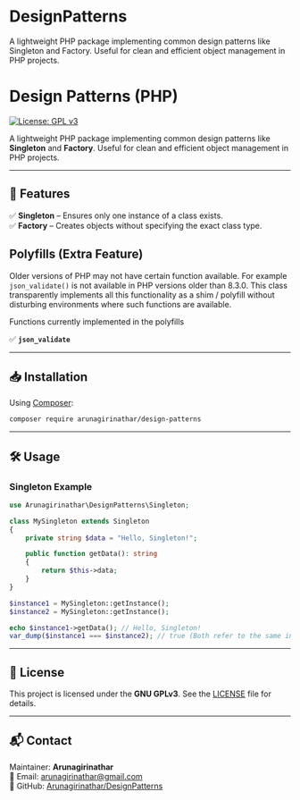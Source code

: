 # DesignPatterns
A lightweight PHP package implementing common design patterns like Singleton and Factory. Useful for clean and efficient object management in PHP projects.

# Design Patterns (PHP)
[![License: GPL v3](https://img.shields.io/badge/License-GPLv3-blue.svg)](https://www.gnu.org/licenses/gpl-3.0)

A lightweight PHP package implementing common design patterns like **Singleton** and **Factory**. Useful for clean and efficient object management in PHP projects.

---

## 📌 Features
✅ **Singleton** – Ensures only one instance of a class exists.  
✅ **Factory**  – Creates objects without specifying the exact class type.  

## Polyfills (Extra Feature)
Older versions of PHP may not have certain function available. For example
`json_validate()` is not available in PHP versions older than 8.3.0.
This class transparently implements all this functionality as a shim / polyfill without disturbing environments where such functions are available.

Functions currently implemented in the polyfills

✅ **`json_validate`** 

---

## 📥 Installation
Using [Composer](https://getcomposer.org/):
```sh
composer require arunagirinathar/design-patterns
```

---

## 🛠 Usage

### Singleton Example
```php
use Arunagirinathar\DesignPatterns\Singleton;

class MySingleton extends Singleton
{
    private string $data = "Hello, Singleton!";

    public function getData(): string
    {
        return $this->data;
    }
}

$instance1 = MySingleton::getInstance();
$instance2 = MySingleton::getInstance();

echo $instance1->getData(); // Hello, Singleton!
var_dump($instance1 === $instance2); // true (Both refer to the same instance)
```

---

## 📝 License
This project is licensed under the **GNU GPLv3**. See the [LICENSE](LICENSE) file for details.

---

## 📬 Contact
Maintainer: **Arunagirinathar**  
📧 Email: [arunagirinathar@gmail.com](mailto:arunagirinathar@gmail.com)  
🔗 GitHub: [Arunagirinathar/DesignPatterns](https://github.com/arunagirinathar/DesignPatterns)
